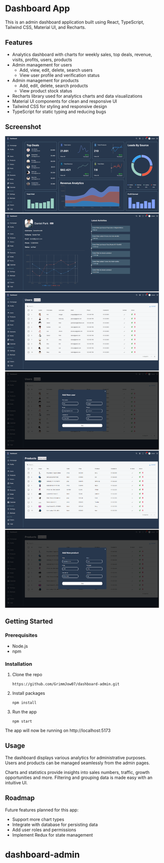 # Dashboard App

This is an admin dashboard application built using React, TypeScript, Tailwind CSS, Material UI, and Recharts.

## Features

- Analytics dashboard with charts for weekly sales, top deals, revenue, visits, profits, users, products
- Admin management for users
  - Add, view, edit, delete, search users
  - View user profile and verification status
- Admin management for products
  - Add, edit, delete, search products
  - View product stock status
- Recharts library used for analytics charts and data visualizations
- Material UI components for clean and responsive UI
- Tailwind CSS for styling and responsive design
- TypeScript for static typing and reducing bugs

## Screenshot

![Homepage](/img/HomePage.png)
![Details User](/img/DetailsUser.png)
![Page Users](/img/pageUsers.png)
![Add User](/img/addUser.png)
![Page Products](/img/pageProducts.png)
![Add Products](/img/addProduct.png)

## Getting Started

### Prerequisites

- Node.js
- npm

### Installation

1. Clone the repo

   ```
   https://github.com/GrimmJow07/dashboard-admin.git
   ```

2. Install packages
   ```
   npm install
   ```
3. Run the app
   ```
   npm start
   ```

The app will now be running on http://localhost:5173

## Usage

The dashboard displays various analytics for administrative purposes. Users and products can be managed seamlessly from the admin pages.

Charts and statistics provide insights into sales numbers, traffic, growth opportunities and more. Filtering and grouping data is made easy with an intuitive UI.

## Roadmap

Future features planned for this app:

- Support more chart types
- Integrate with database for persisting data
- Add user roles and permissions
- Implement Redux for state management
# dashboard-admin
